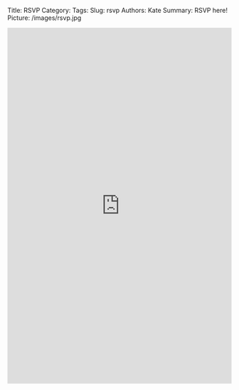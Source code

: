 Title: RSVP
Category: 
Tags: 
Slug: rsvp
Authors: Kate
Summary: RSVP here!
Picture: /images/rsvp.jpg


<iframe src="https://docs.google.com/forms/d/e/1FAIpQLSek4_OZS3UCJ67iF6ce9A3x7ovW25MV8PsAQvlcAk45su2CmQ/viewform?embedded=true" width=100% height=800px frameborder="0" marginheight="0" marginwidth="0">Loading...</iframe>
